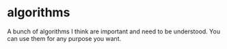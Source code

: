 # algorithms
A bunch of algorithms I think are important and need to be understood. You can use them for any purpose you want.
